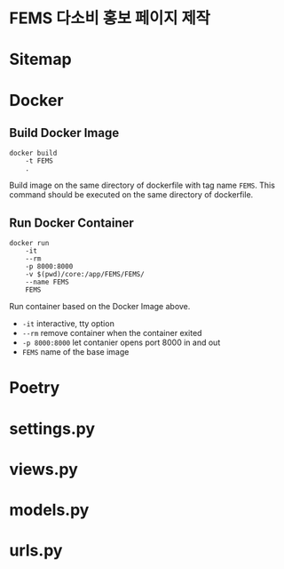 # FEMS 다소비 홍보 페이지 제작

# Sitemap

# Docker
## Build Docker Image	
```docker
docker build
	-t FEMS 
	.
```
Build image on the same directory of dockerfile with tag name `FEMS`.
This command should be executed on the same directory of dockerfile.


## Run Docker Container
```docker
docker run 	
	-it
	--rm
	-p 8000:8000
	-v $(pwd)/core:/app/FEMS/FEMS/
	--name FEMS
	FEMS
```
Run container based on the Docker Image above.
- `-it` interactive, tty option
- `--rm` remove container when the container exited
- `-p 8000:8000` let contanier opens port 8000 in and out
- `FEMS` name of the base image 

# Poetry

# settings.py

# views.py

# models.py

# urls.py
